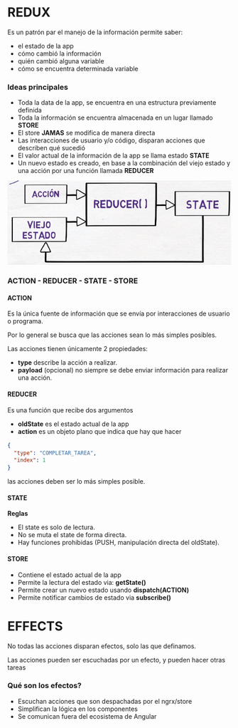 # **REDUX**

Es un patrón par el manejo de la información permite saber:

- el estado de la app
- cómo cambió la información
- quién cambió alguna variable
- cómo se encuentra determinada variable

### **Ideas principales**

- Toda la data de la app, se encuentra en una estructura previamente definida
- Toda la información se encuentra almacenada en un lugar llamado **STORE**
- El store **JAMAS**  se modifica de manera directa
- Las interacciones de usuario y/o código, disparan acciones que describen qué sucedió
- El valor actual de la información de la app se llama estado **STATE**
- Un nuevo estado es creado, en base a la combinación del viejo estado y una acción por una función llamada **REDUCER**

![](https://github.com/dafaak/redux/blob/main/img/flujo.png)

### **ACTION - REDUCER - STATE - STORE**

#### **ACTION**

Es la única fuente de información que se envía por interacciones de usuario o programa.

Por lo general se busca que las acciones sean lo más simples posibles.

Las acciones tienen únicamente 2 propiedades:

- **type** describe la acción a realizar.
- **payload** (opcional)  no siempre se debe enviar información para realizar una acción.

#### **REDUCER**

Es una función que recibe dos argumentos

- **oldState** es el estado actual de la app
- **action** es un objeto plano que indica que hay que hacer

```json
{
  "type": "COMPLETAR_TAREA",
  "index": 1
}
```

las acciones deben ser lo más simples posible.


#### **STATE**

**Reglas**
- El state es solo de lectura.
- No se muta el state de forma directa.
- Hay funciones prohibidas (PUSH, manipulación directa del oldState).


#### **STORE**
- Contiene el estado actual de la app
- Permite la lectura del estado via: **getState()**
- Permite crear un nuevo estado usando **dispatch(ACTION)**
- Permite notificar cambios de estado via **subscribe()**

# **EFFECTS**

No todas las acciones disparan efectos, solo las que definamos.

Las acciones pueden ser escuchadas por un efecto, y pueden hacer otras tareas

### **Qué son los efectos?**

- Escuchan acciones que son despachadas por el ngrx/store
- Simplifican la lógica en los componentes
- Se comunican fuera del ecosistema de Angular


